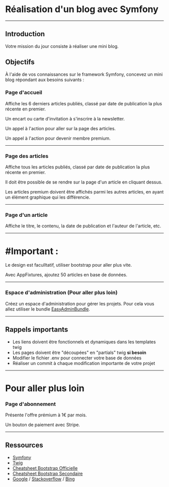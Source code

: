 # Réalisation d'un blog avec Symfony

---

## Introduction

Votre mission du jour consiste à réaliser une mini blog.

## Objectifs

À l'aide de vos connaissances sur le framework Symfony, concevez un mini blog répondant aux besoins suivants :

### Page d'accueil

Affiche les 6 derniers articles publiés, classé par date de publication la plus récente en premier.

Un encart ou carte d'invitation à s'inscrire à la newsletter.

Un appel à l'action pour aller sur la page des articles.

Un appel à l'action pour devenir membre premium.

---

### Page des articles

Affiche tous les articles publiés, classé par date de publication la plus récente en premier.

Il doit être possible de se rendre sur la page d'un article en cliquant dessus.

Les articles premium doivent être affichés parmi les autres articles, en ayant un élément graphique qui les différencie.

---

### Page d'un article

Affiche le titre, le contenu, la date de publication et l'auteur de l'article, etc.

---

# #Important :

Le design est faculltatif, utiliser bootstrap pour aller plus vite.

Avec AppFixtures, ajoutez 50 articles en base de données.

---
### Espace d'administration (Pour aller plus loin)

Créez un espace d'administration pour gérer les projets. Pour cela vous allez utiliser le bundle [EasyAdminBundle](https://symfony.com/doc/current/bundles/EasyAdminBundle/index.html).

---
## Rappels importants

- Les liens doivent être fonctionnels et dynamiques dans les templates twig
- Les pages doivent être "découpées" en "partials" twig **si besoin**
- Modifier le fichier .env pour connecter votre base de données
- Réaliser un commit à chaque modification importante de votre projet

---

# Pour aller plus loin

### Page d'abonnement

Présente l'offre prémium à 1€ par mois.

Un bouton de paiement avec Stripe.

---

## Ressources

- [Symfony](https://symfony.com/)
- [Twig](https://twig.symfony.com/)
- [Cheatsheet Bootstrap Officielle](https://getbootstrap.com/docs/5.0/examples/cheatsheet/)
- [Cheatsheet Bootstrap Secondaire](https://bootstrap-cheatsheet.themeselection.com/)
- [Google](https://www.google.com/) / [Stackoverflow](https://stackoverflow.com/) / [Bing](https://www.bing.com/)
